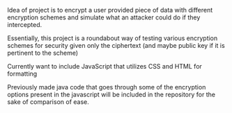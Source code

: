 Idea of project is to encrypt a user provided piece of data with different encryption schemes and 
simulate what an attacker could do if they intercepted. 

Essentially, this project is a roundabout way of testing various encryption schemes for security
given only the ciphertext (and maybe public key if it is pertinent to the scheme)

Currently want to include JavaScript that utilizes CSS and HTML for formatting

Previously made java code that goes through some of the encryption options present in the javascript will be included in the repository for the sake of comparison of ease.
